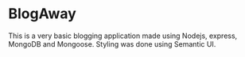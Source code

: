 # BlogAway

This is a very basic blogging application made using Nodejs, express, MongoDB and Mongoose. Styling was done using Semantic UI.
